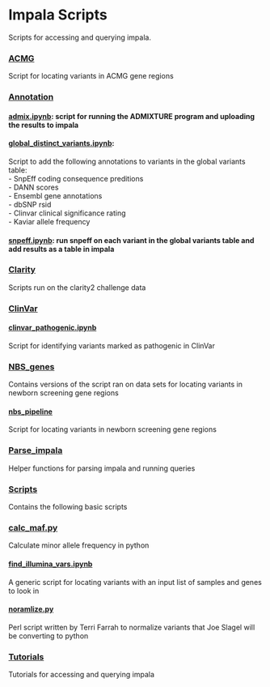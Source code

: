 # Impala Scripts
Scripts for accessing and querying impala. 

### [ACMG](https://github.com/summerela/impala_scripts/tree/master/ACMG) 
Script for locating variants in ACMG gene regions

###  [Annotation](https://github.com/summerela/impala_scripts/tree/master/annotation)
#### [admix.ipynb](https://github.com/summerela/impala_scripts/blob/master/annotation/admix.ipynb): script for running the ADMIXTURE program and uploading the results to impala
#### [global_distinct_variants.ipynb](https://github.com/summerela/impala_scripts/blob/master/annotation/global_distinct_variants.ipynb): 
Script to add the following annotations to variants in the global variants table:  
    - SnpEff coding consequence preditions  
    - DANN scores  
    - Ensembl gene annotations  
    - dbSNP rsid  
    - Clinvar clinical significance rating  
    - Kaviar allele frequency  
#### [snpeff.ipynb](https://github.com/summerela/impala_scripts/blob/master/annotation/snpeff.ipynb): run snpeff on each variant in the global variants table and add results as a table in impala
### [Clarity](https://github.com/summerela/impala_scripts/tree/master/clarity)
Scripts run on the clarity2 challenge data
### [ClinVar](https://github.com/summerela/impala_scripts/tree/master/ClinVar)
#### [clinvar_pathogenic.ipynb](https://github.com/summerela/impala_scripts/blob/master/ClinVar/clinvar_pathogenic.ipynb)
Script for identifying variants marked as pathogenic in ClinVar
### [NBS_genes](https://github.com/summerela/impala_scripts/tree/master/nbs_genes)
Contains versions of the script ran on data sets for locating variants in newborn screening gene regions
#### [nbs_pipeline](https://github.com/summerela/impala_scripts/blob/master/nbs_genes/nbs_pipeline..ipynb)
Script for locating variants in newborn screening gene regions
### [Parse_impala](https://github.com/summerela/impala_scripts/tree/master/parse_impala)
Helper functions for parsing impala and running queries
### [Scripts](https://github.com/summerela/impala_scripts/tree/master/Scripts)
Contains the following basic scripts
### [calc_maf.py](https://github.com/summerela/impala_scripts/blob/master/Scripts/calc_maf.py)
Calculate minor allele frequency in python
#### [find_illumina_vars.ipynb](https://github.com/summerela/impala_scripts/blob/master/Scripts/find_illumina_vars.ipynb)
A generic script for locating variants with an input list of samples and genes to look in
#### [noramlize.py](https://github.com/summerela/impala_scripts/blob/master/Scripts/normalize.py)
Perl script written by Terri Farrah to normalize variants that Joe Slagel will be converting to python
### [Tutorials](https://github.com/summerela/impala_scripts/tree/master/tutorials)
Tutorials for accessing and querying impala
